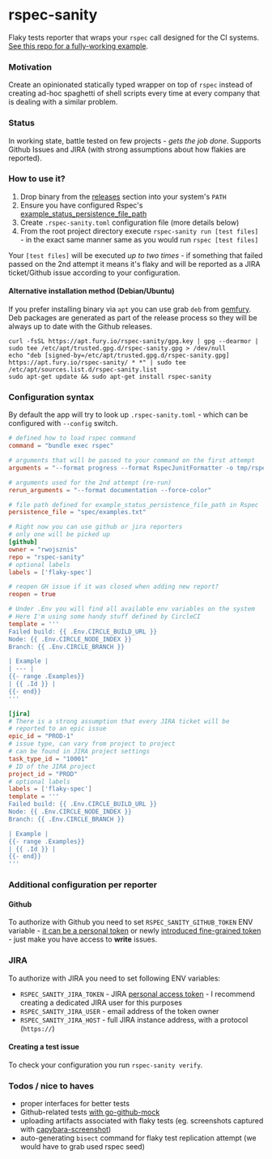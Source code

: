 # rspec-sanity

Flaky tests reporter that wraps your `rspec` call designed for the CI systems. [See this repo for a fully-working example](https://github.com/rwojsznis/rspec-sanity-example/).

### Motivation

Create an opinionated statically typed wrapper on top of `rspec` instead of creating ad-hoc spaghetti of shell scripts every time at every company that is dealing with a similar problem.

### Status

In working state, battle tested on few projects - _gets the job done_. Supports Github Issues and JIRA (with strong assumptions about how flakies are reported).

### How to use it?

1. Drop binary from the [releases](https://github.com/rwojsznis/rspec-sanity/releases) section into your system's `PATH`
1. Ensure you have configured Rspec's [example_status_persistence_file_path](https://rubydoc.info/gems/rspec-core/RSpec%2FCore%2FConfiguration:example_status_persistence_file_path)
1. Create `.rspec-sanity.toml` configuration file (more details below)
1. From the root project directory execute `rspec-sanity run [test files]` - in the exact same manner same as you would run `rspec [test files]`

Your `[test files]` will be executed _up to two times_ - if something that failed passed on the 2nd attempt it means it's flaky and will be reported as a JIRA ticket/Github issue according to your configuration.

#### Alternative installation method (Debian/Ubuntu)

If you prefer installing binary via `apt` you can use grab `deb` from [gemfury](https://gemfury.com/). Deb packages are generated as part of the release process so they will be always up to date with the Github releases.

```
curl -fsSL https://apt.fury.io/rspec-sanity/gpg.key | gpg --dearmor | sudo tee /etc/apt/trusted.gpg.d/rspec-sanity.gpg > /dev/null
echo "deb [signed-by=/etc/apt/trusted.gpg.d/rspec-sanity.gpg] https://apt.fury.io/rspec-sanity/ * *" | sudo tee /etc/apt/sources.list.d/rspec-sanity.list
sudo apt-get update && sudo apt-get install rspec-sanity
```

### Configuration syntax

By default the app will try to look up `.rspec-sanity.toml` - which can be configured with `--config` switch.

```toml
# defined how to load rspec command
command = "bundle exec rspec"

# arguments that will be passed to your command on the first attempt
arguments = "--format progress --format RspecJunitFormatter -o tmp/rspec/rspec.xml --force-color"

# arguments used for the 2nd attempt (re-run)
rerun_arguments = "--format documentation --force-color"

# file path defined for example_status_persistence_file_path in Rspec
persistence_file = "spec/examples.txt"

# Right now you can use github or jira reporters
# only one will be picked up
[github]
owner = "rwojsznis"
repo = "rspec-sanity"
# optional labels
labels = ['flaky-spec']

# reopen GH issue if it was closed when adding new report?
reopen = true

# Under .Env you will find all available env variables on the system
# Here I'm using some handy stuff defined by CircleCI
template = '''
Failed build: {{ .Env.CIRCLE_BUILD_URL }}
Node: {{ .Env.CIRCLE_NODE_INDEX }}
Branch: {{ .Env.CIRCLE_BRANCH }}

| Example |
| --- |
{{- range .Examples}}
| {{ .Id }} |
{{- end}}
'''

[jira]
# There is a strong assumption that every JIRA ticket will be
# reported to an epic issue
epic_id = "PROD-1"
# issue type, can vary from project to project
# can be found in JIRA project settings
task_type_id = "10001"
# ID of the JIRA project
project_id = "PROD"
# optional labels
labels = ['flaky-spec']
template = '''
Failed build: {{ .Env.CIRCLE_BUILD_URL }}
Node: {{ .Env.CIRCLE_NODE_INDEX }}
Branch: {{ .Env.CIRCLE_BRANCH }}

| Example |
{{- range .Examples}}
| {{ .Id }} |
{{- end}}
'''
```

### Additional configuration per reporter

#### Github

To authorize with Github you need to set `RSPEC_SANITY_GITHUB_TOKEN` ENV variable - [it can be a personal token](https://docs.github.com/en/authentication/keeping-your-account-and-data-secure/creating-a-personal-access-token) or newly [introduced fine-grained token](https://github.blog/2022-10-18-introducing-fine-grained-personal-access-tokens-for-github/) - just make you have access to **write** issues.


### JIRA

To authorize with JIRA you need to set following ENV variables:

- `RSPEC_SANITY_JIRA_TOKEN` - JIRA [personal access token](https://confluence.atlassian.com/enterprise/using-personal-access-tokens-1026032365.html) - I recommend creating a dedicated JIRA user for this purposes
- `RSPEC_SANITY_JIRA_USER` - email address of the token owner
- `RSPEC_SANITY_JIRA_HOST` - full JIRA instance address, with a protocol (`https://`)

#### Creating a test issue

To check your configuration you run `rspec-sanity verify`.

### Todos / nice to haves

- proper interfaces for better tests
- Github-related tests [with go-github-mock](https://github.com/migueleliasweb/go-github-mock)
- uploading artifacts associated with flaky tests (eg. screenshots captured with [capybara-screenshot](https://github.com/mattheworiordan/capybara-screenshot))
- auto-generating `bisect` command for flaky test replication attempt (we would have to grab used rspec seed)
